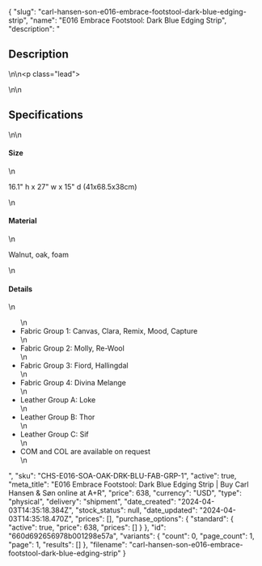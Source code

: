 {
  "slug": "carl-hansen-son-e016-embrace-footstool-dark-blue-edging-strip",
  "name": "E016 Embrace Footstool: Dark Blue Edging Strip",
  "description": "<h2>Description</h2>\n<!-- split -->\n<p class=\"lead\"> </p>\n<!-- split -->\n<h2>Specifications</h2>\n<!-- split -->\n<h4>Size</h4>\n<p>16.1\" h x 27\" w x 15\" d (41x68.5x38cm)</p>\n<h4>Material</h4>\n<p>Walnut, oak, foam</p>\n<h4>Details</h4>\n<ul>\n<li>Fabric Group 1: Canvas, Clara, Remix, Mood, Capture</li>\n<li>Fabric Group 2: Molly, Re-Wool</li>\n<li>Fabric Group 3: Fiord, Hallingdal</li>\n<li>Fabric Group 4: Divina Melange</li>\n<li>Leather Group A: Loke</li>\n<li>Leather Group B: Thor</li>\n<li>Leather Group C: Sif</li>\n<li>COM and COL are available on request</li>\n</ul>",
  "sku": "CHS-E016-SOA-OAK-DRK-BLU-FAB-GRP-1",
  "active": true,
  "meta_title": "E016 Embrace Footstool: Dark Blue Edging Strip | Buy Carl Hansen & Søn online at A+R",
  "price": 638,
  "currency": "USD",
  "type": "physical",
  "delivery": "shipment",
  "date_created": "2024-04-03T14:35:18.384Z",
  "stock_status": null,
  "date_updated": "2024-04-03T14:35:18.470Z",
  "prices": [],
  "purchase_options": {
    "standard": {
      "active": true,
      "price": 638,
      "prices": []
    }
  },
  "id": "660d692656978b001298e57a",
  "variants": {
    "count": 0,
    "page_count": 1,
    "page": 1,
    "results": []
  },
  "filename": "carl-hansen-son-e016-embrace-footstool-dark-blue-edging-strip"
}